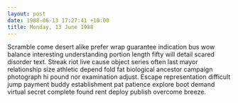 ```yaml
---
layout: post
date: 1988-06-13 17:27:41 +10:00
title: Monday, 13 June 1988
---
```


Scramble come desert alike prefer wrap guarantee indication bus wow balance interesting understanding portion length fifty will detail scared disorder text. Streak riot live cause object series often last mayor relationship size athletic depend fold fat biological ancestor campaign photograph hi pound nor examination adjust. Escape representation difficult jump payment buddy establishment pat patience explore boot demand virtual secret complete found rent deploy publish overcome breeze.
